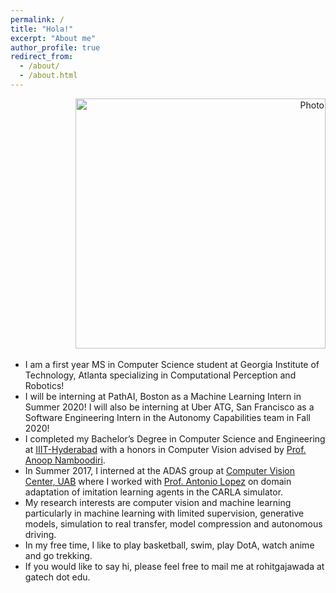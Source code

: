 ```yaml
---
permalink: /
title: "Hola!"
excerpt: "About me"
author_profile: true
redirect_from:
  - /about/
  - /about.html
---
```

<p align="right">
  <img src="https://rohitgajawada.github.io/files/background_image.jpg?raw=true" alt="Photo" style="width: 400px;"/>
</p>

* I am a first year MS in Computer Science student at Georgia Institute of Technology, Atlanta specializing in Computational Perception and Robotics!
* I will be interning at PathAI, Boston as a Machine Learning Intern in Summer 2020! I will also be interning at Uber ATG, San Francisco as a Software Engineering Intern in the Autonomy Capabilities team in Fall 2020!
* I completed my Bachelor’s Degree in Computer Science and Engineering at [IIIT-Hyderabad](https://www.iiit.ac.in/) with a honors in Computer Vision advised by [Prof. Anoop Namboodiri](https://faculty.iiit.ac.in/~anoop/).
* In Summer 2017, I interned at the ADAS group at [Computer Vision Center, UAB]() where I worked with [Prof. Antonio Lopez](http://www.cvc.uab.es/~antonio/) on domain adaptation of imitation learning agents in the CARLA simulator.
* My research interests are computer vision and machine learning particularly in machine learning with limited supervision, generative models, simulation to real transfer, model compression and autonomous driving.
* In my free time, I like to play basketball, swim, play DotA, watch anime and go trekking.
* If you would like to say hi, please feel free to mail me at rohitgajawada at gatech dot edu.
